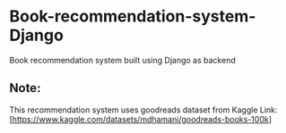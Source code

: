 # Book-recommendation-system-Django
 Book recommendation system built using Django as backend

## Note:
This recommendation system uses goodreads dataset from Kaggle
Link: [https://www.kaggle.com/datasets/mdhamani/goodreads-books-100k]
